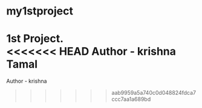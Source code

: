 # my1stproject
1st Project.
<br>
<<<<<<< HEAD
Author - krishna Tamal
=======
Author - krishna
>>>>>>> aab9959a5a740c0d048824fdca7ccc7aa1a689bd
